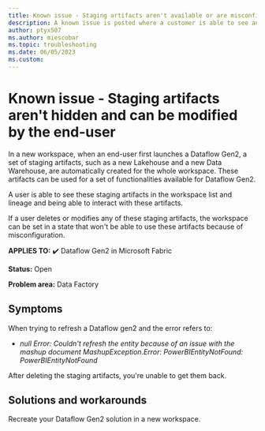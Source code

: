 ```yaml
---
title: Known issue - Staging artifacts aren't available or are misconfigured
description: A known issue is posted where a customer is able to see and interact with Staging artifacts such as the Staging Lakehouse and Warehouse.
author: ptyx507
ms.author: miescobar
ms.topic: troubleshooting  
ms.date: 06/05/2023
ms.custom: 
---
```


# Known issue - Staging artifacts aren't hidden and can be modified by the end-user

In a new workspace, when an end-user first launches a Dataflow Gen2, a set of staging artifacts, such as a new Lakehouse and a new Data Warehouse, are automatically created for the whole workspace. These artifacts can be used for a set of functionalities available for Dataflow Gen2.

A user is able to see these staging artifacts in the workspace list and lineage and being able to interact with these artifacts.

If a user deletes or modifies any of these staging artifacts, the workspace can be set in a state that won't be able to use these artifacts because of misconfiguration.

**APPLIES TO:** ✔️ Dataflow Gen2 in Microsoft Fabric

**Status:** Open

**Problem area:** Data Factory

## Symptoms

When trying to refresh a Dataflow gen2 and the error refers to:

* *null Error: Couldn't refresh the entity because of an issue with the mashup document MashupException.Error: PowerBIEntityNotFound: PowerBIEntityNotFound*

After deleting the staging artifacts, you're unable to get them back.

## Solutions and workarounds

Recreate your Dataflow Gen2 solution in a new workspace.